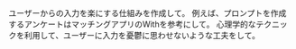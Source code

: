 ユーザーからの入力を楽にする仕組みを作成して。
例えば、プロンプトを作成するアンケートはマッチングアプリのWithを参考にして。
心理学的なテクニックを利用して、ユーザーに入力を憂鬱に思わせないような工夫をして。
